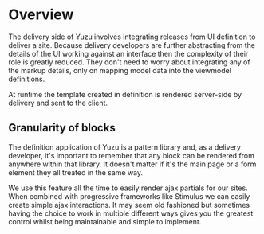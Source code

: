 # Overview

The delivery side of Yuzu involves integrating releases from UI definition to deliver a site. Because delivery developers are further abstracting from the details of the UI working against an interface then the complexity of their role is greatly reduced. They don't need to worry about integrating any of the markup details, only on mapping model data into the viewmodel definitions.

At runtime the template created in definition is rendered server-side by delivery and sent to the client. 

## Granularity of blocks

The definition application of Yuzu is a pattern library and, as a delivery developer, it's important to remember that any block can be rendered from anywhere within that library. It doesn't matter if it's the main page or a form element they all treated in the same way. 

We use this feature all the time to easily render ajax partials for our sites. When combined with progressive frameworks like Stimulus we can easily create simple ajax interactions. It may seem old fashioned but sometimes having the choice to work in multiple different ways gives you the greatest control whilst being maintainable and simple to implement.